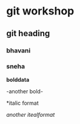 # git workshop
## git heading
### bhavani
### sneha

**bolddata**

-another bold-

*italic format

_another itealformat_
